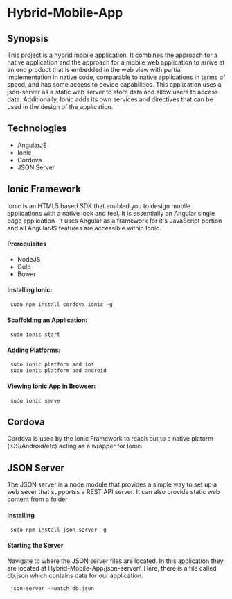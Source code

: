 # Hybrid-Mobile-App
 
## Synopsis
This project is a hybrid mobile application. It combines the approach for a native application and the approach for a mobile web application to arrive at an end product that is embedded in the web view with partial implementation in native code, comparable to native applications in terms of speed, and has some access to device capabilities. This application uses a json-server as a static web server to store data and allow users to access data. Additionally, Ionic adds its own services and directives that can be used in the design of the application.
 
## Technologies
* AngularJS
* Ionic
* Cordova
* JSON Server
 
## Ionic Framework
Ionic is an HTML5 based SDK that enabled you to design mobile applications with a native look and feel. It is essentially an Angular single page application- it uses Angular as a framework for it's JavaScript portion and all AngularJS features are accessible within Ionic.
 
#### Prerequisites
* NodeJS
* Gulp
* Bower
 
#### Installing Ionic:
<pre><code> sudo npm install cordova ionic -g </code></pre>
 
#### Scaffolding an Application:
<pre><code> sudo ionic start   </code></pre>
 
#### Adding Platforms:
<pre><code> sudo ionic platform add ios
 sudo ionic platform add android</code></pre>
 
#### Viewing Ionic App in Browser:
<pre><code> sudo ionic serve </code></pre>
 
## Cordova
Cordova is used by the Ionic Framework to reach out to a native platorm (iOS/Android/etc) acting as a wrapper for Ionic.
 
## JSON Server
The JSON server is a node module that provides a simple way to set up a web sever that supportss a REST API server. It can also provide static web content from a folder
 
#### Installing
<pre><code> sudo npm install json-server -g </code></pre>
 
#### Starting the Server
Navigate to where the JSON server files are located. In this application they are located at Hybrid-Mobile-App/json-server/. Here, there is a file called db.json which contains data for our application.
<pre><code> json-server --watch db.json </code></pre>
 
 
 
 
